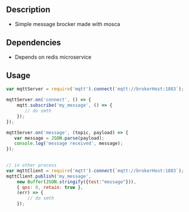 ## Description

* Simple message brocker made with mosca


## Dependencies
* Depends on redis microservice

## Usage

```javascript
var mqttServer = require('mqtt').connect(`mqtt://brokerHost:1883`);

mqttServer.on('connect', () => {
    mqtt.subscribe('my_message', () => {
       // do smth
    });
});

mqttServer.on('message', (topic, payload) => {
   var message = JSON.parse(payload);
   console.log('message received', message);
});

 
// in other process
var mqttClient = require('mqtt').connect(`mqtt://brokerHost:1883`);
mqttClient.publish('my_message', 
    new Buffer(JSON.stringify({test:"message"})), 
    { qos: 0, retain: true }, 
    (err) => {                   
        // do smth
    });

```

